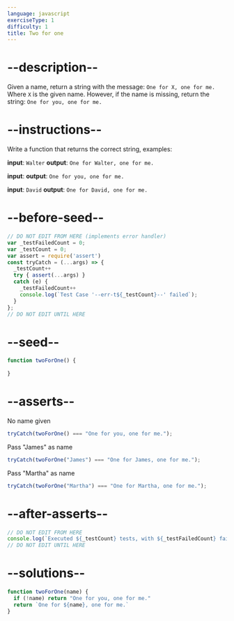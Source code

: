 ```yaml
---
language: javascript
exerciseType: 1
difficulty: 1
title: Two for one
---
```


# --description--

Given a name, return a string with the message:
`One for X, one for me.`
Where `X` is the given name.
However, if the name is missing, return the string:
`One for you, one for me.`

# --instructions--

Write a function that returns the correct string, examples:

**input**: `Walter`
**output**: `One for Walter, one for me.`

**input**:
**output**: `One for you, one for me.`

**input**: `David`
**output**: `One for David, one for me.`

# --before-seed--

```javascript
// DO NOT EDIT FROM HERE (implements error handler)
var _testFailedCount = 0;
var _testCount = 0;
var assert = require('assert')
const tryCatch = (...args) => {
  _testCount++
  try { assert(...args) }
  catch (e) {
    _testFailedCount++
    console.log(`Test Case '--err-t${_testCount}--' failed`);
  }
};
// DO NOT EDIT UNTIL HERE
```

# --seed--

```javascript
function twoForOne() {
  
}
```

# --asserts--

No name given

```javascript
tryCatch(twoForOne() === "One for you, one for me.");
```

Pass "James" as name

```javascript
tryCatch(twoForOne("James") === "One for James, one for me.");
```

Pass "Martha" as name

```javascript
tryCatch(twoForOne("Martha") === "One for Martha, one for me.");
```

# --after-asserts--

```javascript
// DO NOT EDIT FROM HERE 
console.log(`Executed ${_testCount} tests, with ${_testFailedCount} failures`);
// DO NOT EDIT UNTIL HERE
```

# --solutions--

```javascript
function twoForOne(name) {
  if (!name) return "One for you, one for me."
  return `One for ${name}, one for me.`
}
```
